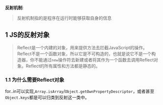 **反射机制**:

> 反射机制指的是程序在运行时能够获取自身的信息

## 1 JS的反射对象

> Reflect是一个内建的对象，用来提供方法去拦截JavaScript的操作。Reflect不是一个函数对象，所以它是不可构造的，也就是说它不是一个构造器，你不能通过`new`操作符去新建或者将其作为一个函数去调用Reflect对象。Reflect的所有属性和方法都是静态的。

### 1.1 为什么需要Reflect对象

for..in可以实现,`Array.isArray`/`Object.getOwnPropertyDescriptor`，或者甚至`Object.keys`都是可以归类到反射这一类中。